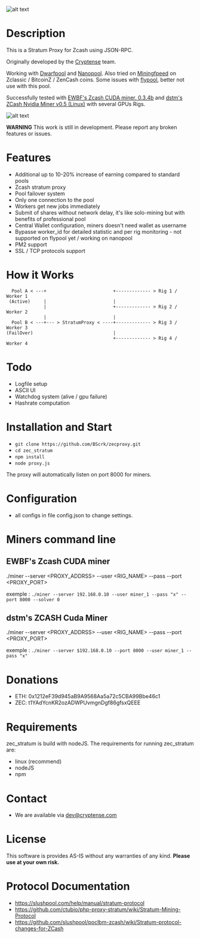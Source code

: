 ![alt text](https://buyingzcash.com/images/logo.png)

# Description 
This is a Stratum Proxy for Zcash using JSON-RPC.

Originally developed by the [Cryptense](http://www.cryptense.com) team.

Working with [Dwarfpool](http://dwarfpool.com/zec) and [Nanopool](http://zec.nanopool.org).
Also tried on [Miningfpeed](https://pool.miningspeed.com/) on Zclassic / BitcoinZ / ZenCash coins. 
Some issues with [flypool](http://zcash.flypool.org/), better not use with this pool.

Successfully tested with [EWBF's Zcash CUDA miner. 0.3.4b](https://bitcointalk.org/index.php?topic=1707546.0) and [dstm's ZCash Nvidia Miner v0.5 (Linux)](https://bitcointalk.org/index.php?topic=2021765.0) with several GPUs Rigs.

![alt text](http://g.recordit.co/8oX3Pj77BN.gif)


**WARNING** This work is still in development. Please report any broken features or issues.


# Features
* Additional up to 10-20% increase of earning compared to standard pools
* Zcash stratum proxy
* Pool failover system
* Only one connection to the pool
* Workers get new jobs immediately
* Submit of shares without network delay, it's like solo-mining but with benefits of professional pool
* Central Wallet configuration, miners doesn't need wallet as username
* Bypasse worker_id for detailed statistic and per rig monitoring - not supported on flypool yet / working on nanopool
* PM2 support
* SSL / TCP protocols support


# How it Works
```
  Pool A < ---+                         +------------- > Rig 1 / Worker 1
 (Active)     |                         |
              |                         +------------- > Rig 2 / Worker 2
              |                         |
  Pool B < ---+--- > StratumProxy < ----+------------- > Rig 3 / Worker 3
(FailOver)                              |
                                        +------------- > Rig 4 / Worker 4       
```


# Todo
* Logfile setup
* ASCII UI
* Watchdog system (alive / gpu failure) 
* Hashrate computation


# Installation and Start
* `git clone https://github.com/BScrk/zecproxy.git`
* `cd zec_stratum`
* `npm install`
* `node proxy.js`

The proxy will automatically listen on port 8000 for miners.


# Configuration
* all configs in file config.json to change settings. 


# Miners command line 

## EWBF's Zcash CUDA miner

./miner --server <PROXY_ADDRSS> --user <RIG_NAME> --pass <PASS> --port <PROXY_PORT>

exemple : `./miner --server 192.168.0.10 --user miner_1 --pass "x" --port 8000 --solver 0`

## dstm's ZCASH Cuda Miner

./miner --server <PROXY_ADDRSS> --user <RIG_NAME> --pass <PASS> --port <PROXY_PORT>   

exemple : `./miner --server $192.168.0.10 --port 8000 --user miner_1 --pass "x"`


# Donations
* ETH:  0x1212eF39d945aB9A9568Aa5a72c5CBA99Bbe46c1
* ZEC:  t1YAdYcnKR2ozADWPUvmgnDgf86gfsxQEEE


# Requirements
zec_stratum is build with nodeJS. The requirements for running zec_stratum are:

* linux (recommend)
* nodeJS
* npm


# Contact
* We are available via dev@cryptense.com


# License
This software is provides AS-IS without any warranties of any kind.
**Please use at your own risk.**


# Protocol Documentation
* https://slushpool.com/help/manual/stratum-protocol
* https://github.com/ctubio/php-proxy-stratum/wiki/Stratum-Mining-Protocol
* https://github.com/slushpool/poclbm-zcash/wiki/Stratum-protocol-changes-for-ZCash
